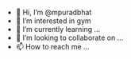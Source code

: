 - 👋 Hi, I’m @mpuradbhat
- 👀 I’m interested in gym
- 🌱 I’m currently learning ...
- 💞️ I’m looking to collaborate on ...
- 📫 How to reach me ...

<!---
mpuradbhat/mpuradbhat is a ✨ special ✨ repository because its `README.md` (this file) appears on your GitHub profile.
You can click the Preview link to take a look at your changes.
--->
